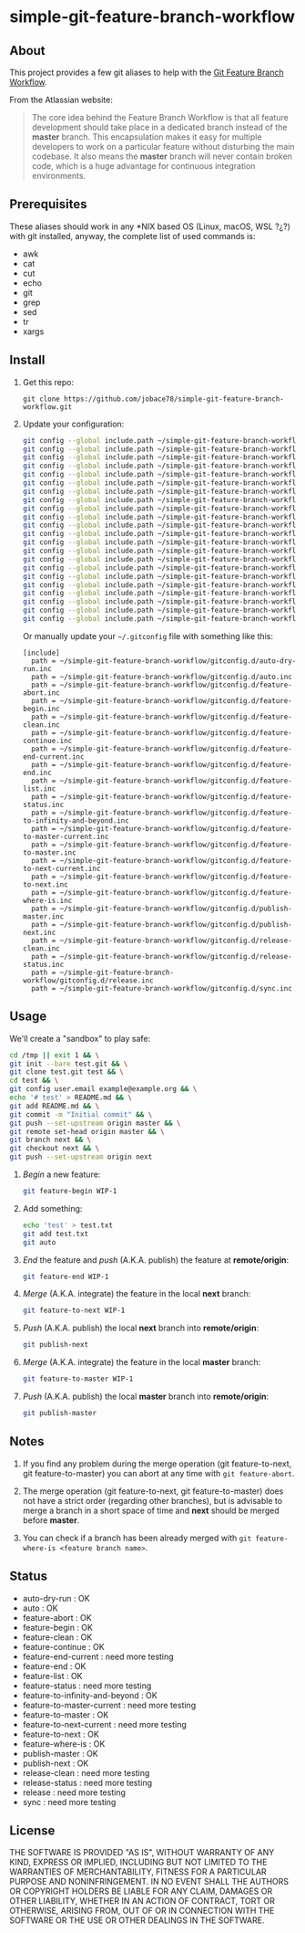 # simple-git-feature-branch-workflow

## About

This project provides a few git aliases to help with the [Git Feature Branch Workflow](https://www.atlassian.com/git/tutorials/comparing-workflows/feature-branch-workflow).

From the Atlassian website:

> The core idea behind the Feature Branch Workflow is that all feature development should take place in a dedicated branch instead of the **master** branch. This encapsulation makes it easy for multiple developers to work on a particular feature without disturbing the main codebase. It also means the **master** branch will never contain broken code, which is a huge advantage for continuous integration environments.

## Prerequisites

These aliases should work in any *NIX based OS (Linux, macOS, WSL ?¿?) with git installed, anyway, the complete list of used commands is:

* awk
* cat
* cut
* echo
* git
* grep
* sed
* tr
* xargs

## Install

  1. Get this repo:

      ```text
      git clone https://github.com/jobace78/simple-git-feature-branch-workflow.git
      ```

  2. Update your configuration:

      ```bash
      git config --global include.path ~/simple-git-feature-branch-workflow/gitconfig.d/auto-dry-run.inc
      git config --global include.path ~/simple-git-feature-branch-workflow/gitconfig.d/auto.inc
      git config --global include.path ~/simple-git-feature-branch-workflow/gitconfig.d/feature-abort.inc
      git config --global include.path ~/simple-git-feature-branch-workflow/gitconfig.d/feature-begin.inc
      git config --global include.path ~/simple-git-feature-branch-workflow/gitconfig.d/feature-clean.inc
      git config --global include.path ~/simple-git-feature-branch-workflow/gitconfig.d/feature-continue.inc
      git config --global include.path ~/simple-git-feature-branch-workflow/gitconfig.d/feature-end-current.inc
      git config --global include.path ~/simple-git-feature-branch-workflow/gitconfig.d/feature-end.inc
      git config --global include.path ~/simple-git-feature-branch-workflow/gitconfig.d/feature-list.inc
      git config --global include.path ~/simple-git-feature-branch-workflow/gitconfig.d/feature-status.inc
      git config --global include.path ~/simple-git-feature-branch-workflow/gitconfig.d/feature-to-infinity-and-beyond.inc
      git config --global include.path ~/simple-git-feature-branch-workflow/gitconfig.d/feature-to-master-current.inc
      git config --global include.path ~/simple-git-feature-branch-workflow/gitconfig.d/feature-to-master.inc
      git config --global include.path ~/simple-git-feature-branch-workflow/gitconfig.d/feature-to-next-current.inc
      git config --global include.path ~/simple-git-feature-branch-workflow/gitconfig.d/feature-to-next.inc
      git config --global include.path ~/simple-git-feature-branch-workflow/gitconfig.d/feature-where-is.inc
      git config --global include.path ~/simple-git-feature-branch-workflow/gitconfig.d/publish-master.inc
      git config --global include.path ~/simple-git-feature-branch-workflow/gitconfig.d/publish-next.inc
      git config --global include.path ~/simple-git-feature-branch-workflow/gitconfig.d/release-clean.inc
      git config --global include.path ~/simple-git-feature-branch-workflow/gitconfig.d/release-status.inc
      git config --global include.path ~/simple-git-feature-branch-workflow/gitconfig.d/release.inc
      git config --global include.path ~/simple-git-feature-branch-workflow/gitconfig.d/sync.inc
      ```

      Or manually update your `~/.gitconfig` file with something like this:

      ```text
      [include]
        path = ~/simple-git-feature-branch-workflow/gitconfig.d/auto-dry-run.inc
        path = ~/simple-git-feature-branch-workflow/gitconfig.d/auto.inc
        path = ~/simple-git-feature-branch-workflow/gitconfig.d/feature-abort.inc
        path = ~/simple-git-feature-branch-workflow/gitconfig.d/feature-begin.inc
        path = ~/simple-git-feature-branch-workflow/gitconfig.d/feature-clean.inc
        path = ~/simple-git-feature-branch-workflow/gitconfig.d/feature-continue.inc
        path = ~/simple-git-feature-branch-workflow/gitconfig.d/feature-end-current.inc
        path = ~/simple-git-feature-branch-workflow/gitconfig.d/feature-end.inc
        path = ~/simple-git-feature-branch-workflow/gitconfig.d/feature-list.inc
        path = ~/simple-git-feature-branch-workflow/gitconfig.d/feature-status.inc
        path = ~/simple-git-feature-branch-workflow/gitconfig.d/feature-to-infinity-and-beyond.inc
        path = ~/simple-git-feature-branch-workflow/gitconfig.d/feature-to-master-current.inc
        path = ~/simple-git-feature-branch-workflow/gitconfig.d/feature-to-master.inc
        path = ~/simple-git-feature-branch-workflow/gitconfig.d/feature-to-next-current.inc
        path = ~/simple-git-feature-branch-workflow/gitconfig.d/feature-to-next.inc
        path = ~/simple-git-feature-branch-workflow/gitconfig.d/feature-where-is.inc
        path = ~/simple-git-feature-branch-workflow/gitconfig.d/publish-master.inc
        path = ~/simple-git-feature-branch-workflow/gitconfig.d/publish-next.inc
        path = ~/simple-git-feature-branch-workflow/gitconfig.d/release-clean.inc
        path = ~/simple-git-feature-branch-workflow/gitconfig.d/release-status.inc
        path = ~/simple-git-feature-branch-workflow/gitconfig.d/release.inc
        path = ~/simple-git-feature-branch-workflow/gitconfig.d/sync.inc
      ```

## Usage

We'll create a "sandbox" to play safe:

```bash
cd /tmp || exit 1 && \
git init --bare test.git && \
git clone test.git test && \
cd test && \
git config user.email example@example.org && \
echo '# test' > README.md && \
git add README.md && \
git commit -m "Initial commit" && \
git push --set-upstream origin master && \
git remote set-head origin master && \
git branch next && \
git checkout next && \
git push --set-upstream origin next
```

  1. *Begin* a new feature:

      ```bash
      git feature-begin WIP-1
      ```

  2. Add something:

      ```bash
      echo 'test' > test.txt
      git add test.txt
      git auto
      ```

  3. *End* the feature and *push* (A.K.A. publish) the feature at **remote/origin**:

      ```bash
      git feature-end WIP-1
      ```

  4. *Merge* (A.K.A. integrate) the feature in the local **next** branch:

      ```bash
      git feature-to-next WIP-1
      ```

  5. *Push* (A.K.A. publish) the local **next** branch into **remote/origin**:

      ```bash
      git publish-next
      ```

  6. *Merge* (A.K.A. integrate) the feature in the local **master** branch:

      ```bash
      git feature-to-master WIP-1
      ```

  7. *Push* (A.K.A. publish) the local **master** branch into **remote/origin**:

      ```bash
      git publish-master
      ```

## Notes

  1. If you find any problem during the merge operation (git feature-to-next, git feature-to-master) you can abort at any time with `git feature-abort`.

  2. The merge operation (git feature-to-next, git feature-to-master) does not have a strict order (regarding other branches), but is advisable to merge a branch in a short space of time and **next** should be merged before **master**.

  3. You can check if a branch has been already merged with `git feature-where-is <feature branch name>`.

## Status

* auto-dry-run : OK
* auto : OK
* feature-abort : OK
* feature-begin : OK
* feature-clean : OK
* feature-continue : OK
* feature-end-current : need more testing
* feature-end : OK
* feature-list : OK
* feature-status : need more testing
* feature-to-infinity-and-beyond : OK
* feature-to-master-current : need more testing
* feature-to-master : OK
* feature-to-next-current : need more testing
* feature-to-next : OK
* feature-where-is : OK
* publish-master : OK
* publish-next : OK
* release-clean : need more testing
* release-status : need more testing
* release : need more testing
* sync : need more testing

## License

THE SOFTWARE IS PROVIDED "AS IS", WITHOUT WARRANTY OF ANY KIND, EXPRESS OR
IMPLIED, INCLUDING BUT NOT LIMITED TO THE WARRANTIES OF MERCHANTABILITY,
FITNESS FOR A PARTICULAR PURPOSE AND NONINFRINGEMENT. IN NO EVENT SHALL THE
AUTHORS OR COPYRIGHT HOLDERS BE LIABLE FOR ANY CLAIM, DAMAGES OR OTHER
LIABILITY, WHETHER IN AN ACTION OF CONTRACT, TORT OR OTHERWISE, ARISING FROM,
OUT OF OR IN CONNECTION WITH THE SOFTWARE OR THE USE OR OTHER DEALINGS IN THE
SOFTWARE.
